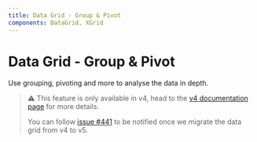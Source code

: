 ```yaml
---
title: Data Grid - Group & Pivot
components: DataGrid, XGrid
---
```


# Data Grid - Group & Pivot

<p class="description">Use grouping, pivoting and more to analyse the data in depth.</p>

> ⚠️ This feature is only available in v4, head to the [v4 documentation page](https://material-ui.com/components/data-grid/) for more details.
>
> You can follow [issue #441](https://github.com/mui-org/material-ui-x/issues/441) to be notified once we migrate the data grid from v4 to v5.
